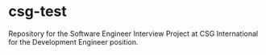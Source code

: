 # csg-test
Repository for the Software Engineer Interview Project at CSG International for the Development Engineer position.
